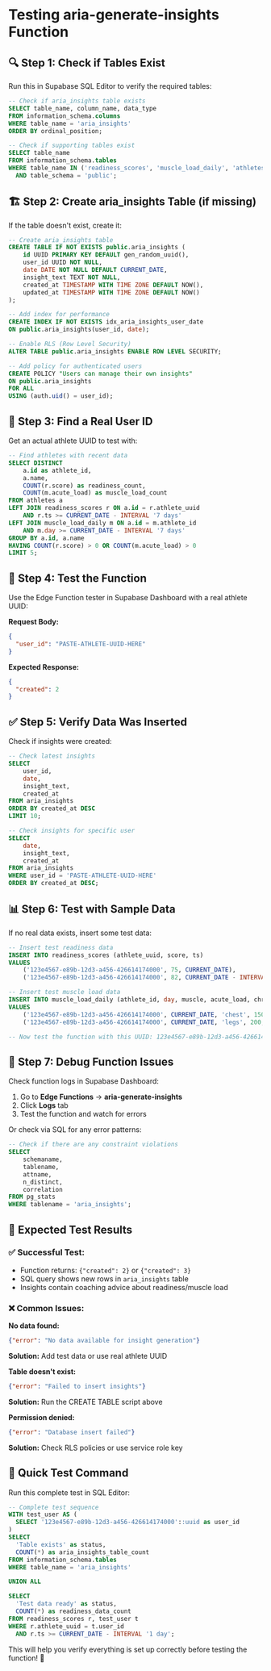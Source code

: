 # Testing aria-generate-insights Function

## 🔍 **Step 1: Check if Tables Exist**

Run this in Supabase SQL Editor to verify the required tables:

```sql
-- Check if aria_insights table exists
SELECT table_name, column_name, data_type 
FROM information_schema.columns 
WHERE table_name = 'aria_insights'
ORDER BY ordinal_position;

-- Check if supporting tables exist
SELECT table_name 
FROM information_schema.tables 
WHERE table_name IN ('readiness_scores', 'muscle_load_daily', 'athletes')
  AND table_schema = 'public';
```

## 🏗️ **Step 2: Create aria_insights Table (if missing)**

If the table doesn't exist, create it:

```sql
-- Create aria_insights table
CREATE TABLE IF NOT EXISTS public.aria_insights (
    id UUID PRIMARY KEY DEFAULT gen_random_uuid(),
    user_id UUID NOT NULL,
    date DATE NOT NULL DEFAULT CURRENT_DATE,
    insight_text TEXT NOT NULL,
    created_at TIMESTAMP WITH TIME ZONE DEFAULT NOW(),
    updated_at TIMESTAMP WITH TIME ZONE DEFAULT NOW()
);

-- Add index for performance
CREATE INDEX IF NOT EXISTS idx_aria_insights_user_date 
ON public.aria_insights(user_id, date);

-- Enable RLS (Row Level Security)
ALTER TABLE public.aria_insights ENABLE ROW LEVEL SECURITY;

-- Add policy for authenticated users
CREATE POLICY "Users can manage their own insights"
ON public.aria_insights
FOR ALL
USING (auth.uid() = user_id);
```

## 👥 **Step 3: Find a Real User ID**

Get an actual athlete UUID to test with:

```sql
-- Find athletes with recent data
SELECT DISTINCT 
    a.id as athlete_id,
    a.name,
    COUNT(r.score) as readiness_count,
    COUNT(m.acute_load) as muscle_load_count
FROM athletes a
LEFT JOIN readiness_scores r ON a.id = r.athlete_uuid 
    AND r.ts >= CURRENT_DATE - INTERVAL '7 days'
LEFT JOIN muscle_load_daily m ON a.id = m.athlete_id 
    AND m.day >= CURRENT_DATE - INTERVAL '7 days'
GROUP BY a.id, a.name
HAVING COUNT(r.score) > 0 OR COUNT(m.acute_load) > 0
LIMIT 5;
```

## 🧪 **Step 4: Test the Function**

Use the Edge Function tester in Supabase Dashboard with a real athlete UUID:

**Request Body:**
```json
{
  "user_id": "PASTE-ATHLETE-UUID-HERE"
}
```

**Expected Response:**
```json
{
  "created": 2
}
```

## ✅ **Step 5: Verify Data Was Inserted**

Check if insights were created:

```sql
-- Check latest insights
SELECT 
    user_id,
    date,
    insight_text,
    created_at
FROM aria_insights 
ORDER BY created_at DESC 
LIMIT 10;

-- Check insights for specific user
SELECT 
    date,
    insight_text,
    created_at
FROM aria_insights 
WHERE user_id = 'PASTE-ATHLETE-UUID-HERE'
ORDER BY created_at DESC;
```

## 📊 **Step 6: Test with Sample Data**

If no real data exists, insert some test data:

```sql
-- Insert test readiness data
INSERT INTO readiness_scores (athlete_uuid, score, ts)
VALUES 
    ('123e4567-e89b-12d3-a456-426614174000', 75, CURRENT_DATE),
    ('123e4567-e89b-12d3-a456-426614174000', 82, CURRENT_DATE - INTERVAL '1 day');

-- Insert test muscle load data
INSERT INTO muscle_load_daily (athlete_id, day, muscle, acute_load, chronic_load, acwr)
VALUES 
    ('123e4567-e89b-12d3-a456-426614174000', CURRENT_DATE, 'chest', 150, 120, 1.25),
    ('123e4567-e89b-12d3-a456-426614174000', CURRENT_DATE, 'legs', 200, 180, 1.11);

-- Now test the function with this UUID: 123e4567-e89b-12d3-a456-426614174000
```

## 🔧 **Step 7: Debug Function Issues**

Check function logs in Supabase Dashboard:

1. Go to **Edge Functions** → **aria-generate-insights**
2. Click **Logs** tab
3. Test the function and watch for errors

Or check via SQL for any error patterns:

```sql
-- Check if there are any constraint violations
SELECT 
    schemaname,
    tablename,
    attname,
    n_distinct,
    correlation
FROM pg_stats 
WHERE tablename = 'aria_insights';
```

## 🎯 **Expected Test Results**

### ✅ Successful Test:
- Function returns: `{"created": 2}` or `{"created": 3}`
- SQL query shows new rows in `aria_insights` table
- Insights contain coaching advice about readiness/muscle load

### ❌ Common Issues:

**No data found:**
```json
{"error": "No data available for insight generation"}
```
**Solution:** Add test data or use real athlete UUID

**Table doesn't exist:**
```json
{"error": "Failed to insert insights"}
```
**Solution:** Run the CREATE TABLE script above

**Permission denied:**
```json
{"error": "Database insert failed"}
```
**Solution:** Check RLS policies or use service role key

## 🚀 **Quick Test Command**

Run this complete test in SQL Editor:

```sql
-- Complete test sequence
WITH test_user AS (
  SELECT '123e4567-e89b-12d3-a456-426614174000'::uuid as user_id
)
SELECT 
  'Table exists' as status,
  COUNT(*) as aria_insights_table_count
FROM information_schema.tables 
WHERE table_name = 'aria_insights'

UNION ALL

SELECT 
  'Test data ready' as status,
  COUNT(*) as readiness_data_count
FROM readiness_scores r, test_user t
WHERE r.athlete_uuid = t.user_id
  AND r.ts >= CURRENT_DATE - INTERVAL '1 day';
```

This will help you verify everything is set up correctly before testing the function! 🎉